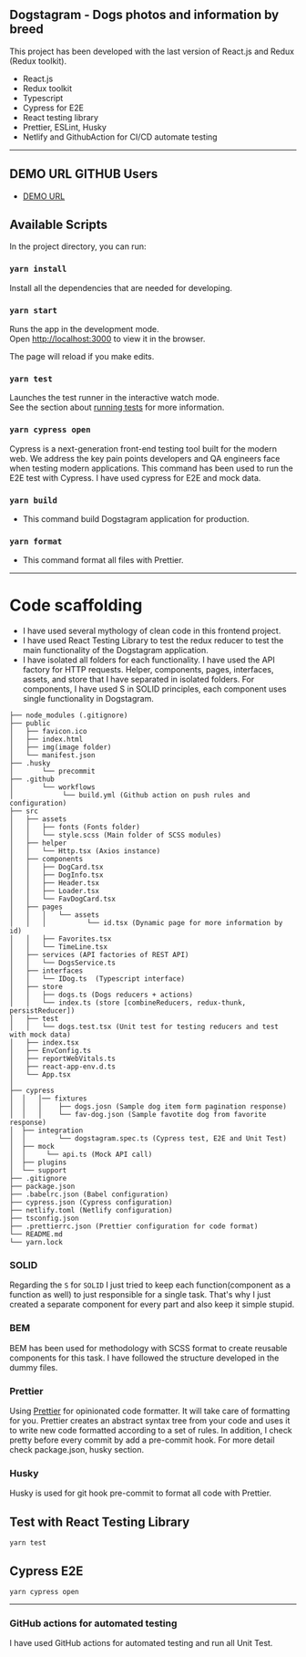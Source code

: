 ## Dogstagram - Dogs photos and information by breed

This project has been developed with the last version of React.js and Redux (Redux toolkit).

- React.js
- Redux toolkit
- Typescript
- Cypress for E2E
- React testing library
- Prettier, ESLint, Husky
- Netlify and GithubAction for CI/CD automate testing

---

## DEMO URL GITHUB Users

- [DEMO URL](https://dogstagram-react.netlify.app/)

## Available Scripts

In the project directory, you can run:

### `yarn install`

Install all the dependencies that are needed for developing.

### `yarn start`

Runs the app in the development mode.\
Open [http://localhost:3000](http://localhost:3000) to view it in the browser.

The page will reload if you make edits.

### `yarn test`

Launches the test runner in the interactive watch mode.\
See the section about [running tests](https://facebook.github.io/create-react-app/docs/running-tests) for more information.

### `yarn cypress open`

Cypress is a next-generation front-end testing tool built for the modern web. We address the key pain points developers and QA engineers face when testing modern applications.
This command has been used to run the E2E test with Cypress. I have used cypress for E2E and mock data.

### `yarn build`

- This command build Dogstagram application for production.

### `yarn format`

- This command format all files with Prettier.

---

# Code scaffolding

- I have used several mythology of clean code in this frontend project.
- I have used React Testing Library to test the redux reducer to test the main functionality of the Dogstagram application.
- I have isolated all folders for each functionality. I have used the API factory for HTTP requests. Helper, components, pages, interfaces, assets, and store that I have separated in isolated folders. For components, I have used S in SOLID principles, each component uses single functionality in Dogstagram.

```
├── node_modules (.gitignore)
├── public
│   ├── favicon.ico
│   ├── index.html
│   ├── img(image folder)
│   └── manifest.json
├── .husky
│       └── precommit
├── .github
│       └── workflows
│            └── build.yml (Github action on push rules and configuration)
├── src
│   ├── assets
│   │   ├── fonts (Fonts folder)
│   │   └── style.scss (Main folder of SCSS modules)
│   ├── helper
│   │   └── Http.tsx (Axios instance)
│   ├── components
│   │   ├── DogCard.tsx
│   │   ├── DogInfo.tsx
│   │   ├── Header.tsx
│   │   ├── Loader.tsx
│   │   └── FavDogCard.tsx
│   ├── pages
│   │   │   └── assets
│   │   │          └── id.tsx (Dynamic page for more information by id)
│   │   ├── Favorites.tsx
│   │   └── TimeLine.tsx
│   ├── services (API factories of REST API)
│   │   └── DogsService.ts
│   ├── interfaces
│   │   └── IDog.ts  (Typescript interface)
│   ├── store
│   │   ├── dogs.ts (Dogs reducers + actions)
│   │   └── index.ts (store [combineReducers, redux-thunk, persistReducer])
│   ├── test
│   │   └── dogs.test.tsx (Unit test for testing reducers and test with mock data)
│   ├── index.tsx
│   ├── EnvConfig.ts
│   ├── reportWebVitals.ts
│   ├── react-app-env.d.ts
│   └── App.tsx
│
├── cypress
│  │   │── fixtures
│  │   │    ├── dogs.josn (Sample dog item form pagination response)
│  │   │    └── fav-dog.json (Sample favotite dog from favorite response)
│  ├── integration
│  │        └── dogstagram.spec.ts (Cypress test, E2E and Unit Test)
│  ├── mock
│  │     └── api.ts (Mock API call)
│  ├── plugins
│  └── support
├── .gitignore
├── package.json
├── .babelrc.json (Babel configuration)
├── cypress.json (Cypress configuration)
├── netlify.toml (Netlify configuration)
├── tsconfig.json
├── .prettierrc.json (Prettier configuration for code format)
└── README.md
└── yarn.lock
```

### SOLID

Regarding the `S` for `SOLID` I just tried to keep each function(component as a function as well) to
just responsible for a single task. That's why I just created a separate component for every part
and also keep it simple stupid.

### BEM

BEM has been used for methodology with SCSS format to create reusable components for this task. I have followed the structure developed in the dummy files.

### Prettier

Using [Prettier](https://prettier.io/) for opinionated code formatter.
It will take care of formatting for you.
Prettier creates an abstract syntax tree from your code and uses it to write new code formatted according to a set of rules.
In addition, I check pretty before every commit by add a pre-commit hook. For more detail check package.json, husky section.

### Husky

Husky is used for git hook pre-commit to format all code with Prettier.

## Test with React Testing Library

`yarn test`

## Cypress E2E

`yarn cypress open`

---

### GitHub actions for automated testing

I have used GitHub actions for automated testing and run all Unit Test.
